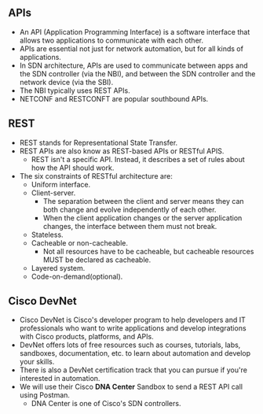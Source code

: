## APIs
* An API (Application Programming Interface) is a software interface that allows two applications to communicate with each other.
* APIs are essential not just for network automation, but for all kinds of applications.
* In SDN architecture, APIs are used to communicate between apps and the SDN controller (via the NBI), and between the SDN controller and the network device (via the SBI).
* The NBI typically uses REST APIs.
* NETCONF and RESTCONFT are popular southbound APIs.
## REST
* REST stands for Representational State Transfer.
* REST APIs are also know as REST-based APIs or RESTful APIS.
	* REST isn't a specific API. Instead, it describes a set of rules about how the API should work.
* The six constraints of RESTful architecture are:
	* Uniform interface.
	* Client-server.
		* The separation between the client and server means they can both change and evolve independently of each other.
		* When the client application changes or the server application changes, the interface between them must not break.
	* Stateless.
	* Cacheable or non-cacheable.
		* Not all resources have to be cacheable, but cacheable resources MUST be declared as cacheable.
	* Layered system.
	* Code-on-demand(optional).
## Cisco DevNet
* Cisco DevNet is Cisco's developer program to help developers and IT professionals who want to write applications and develop integrations with Cisco products, platforms, and APIs.
* DevNet offers lots of free resources such as courses, tutorials, labs, sandboxes, documentation, etc. to learn about automation and develop your skills.
* There is also a DevNet certification track that you can pursue if you're interested in automation.
* We will use their Cisco **DNA Center** Sandbox to send a REST API call using Postman.
	* DNA Center is one of Cisco's SDN controllers.